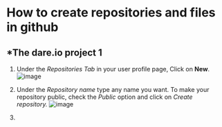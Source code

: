 # How to create repositories and files in github
## *The dare.io project 1


1. Under the *Repositories Tab* in your user profile page, Click on **New**.
![image](https://user-images.githubusercontent.com/86664013/123815892-c393ee00-d8ee-11eb-8902-c18279f78db7.png)

2. Under the *Repository name* type any name you want. To make your repository public, check the *Public* option and click on *Create repository.*
![image](https://user-images.githubusercontent.com/86664013/123815981-d6a6be00-d8ee-11eb-9c1e-7d31fb3e198e.png)

3.  

